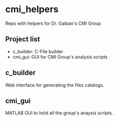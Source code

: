 # cmi_helpers

Repo with helpers for Dr. Galban's CMI Group

## Project list
- c_builder: C-File builder
- cmi_gui: GUI for CMI Group's analysis scripts

## c_builder
Web interface for generating the files catalogs.

## cmi_gui
MATLAB GUI to hold all the group's anaysis scripts. 